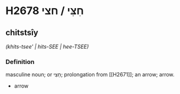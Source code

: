 # H2678 חִצִּי / חצי

## chitstsîy

_(khits-tsee' | hits-SEE | hee-TSEE)_

### Definition

masculine noun; or חֵצִי; prolongation from [[H2671]]; an arrow; arrow.

- arrow
